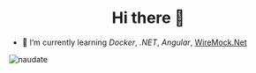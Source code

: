 <link rel="stylesheet" href="https://cdn.jsdelivr.net/gh/devicons/devicon@latest/devicon.min.css">
<h1 align="center">Hi there 👋</h1>

- 🌱 I’m currently learning <i class="devicon-docker-plain colored"> Docker</i>, <i class="devicon-dot-net-plain colored"> .NET</i>, <i class="devicon-angularjs-plain colored"> Angular</i>, [WireMock.Net](https://github.com/WireMock-Net/WireMock.Net)


<img align="left" src="https://github-readme-stats.vercel.app/api/top-langs/?username=naudate&layout=compact&hide=css" alt="naudate" />
